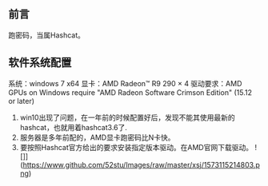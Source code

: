 
## 前言
跑密码，当属Hashcat。

## 软件系统配置
系统：windows 7 x64 
显卡：AMD Radeon™ R9 290 × 4
驱动要求：AMD GPUs on Windows require "AMD Radeon Software Crimson Edition" (15.12 or later)

1. win10出现了问题，在一年前的时候配置好后，发现不能其使用最新的hashcat，也就用着hashcat3.6了.
2. 服务器是多年前配的，AMD显卡跑密码比N卡快。
3. 要按照Hashcat官方给出的要求安装指定版本驱动。在AMD官网下载驱动。
![]](https://www.github.com/52stu/Images/raw/master/xsj/1573115214803.png)

